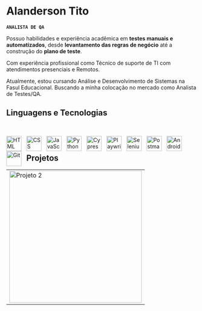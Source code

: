 # Alanderson Tito

**`ANALISTA DE QA`**

 Possuo habilidades e experiência acadêmica em **testes manuais e automatizados**, desde **levantamento das regras de negócio** até a construção do **plano de teste**. 
 
 Com experiência profissional como Técnico de suporte de TI com atendimentos presenciais e Remotos. 
 
 Atualmente, estou cursando Análise e Desenvolvimento de Sistemas na Fasul Educacional. Buscando a minha colocação no mercado como Analista de Testes/QA.


## Linguagens e Tecnologias
<br>

<img 
    align="left" 
    alt="HTML"
    title="HTML" 
    width="40px" 
    style="padding-right: 10px;" 
    src="https://cdn.jsdelivr.net/gh/devicons/devicon@latest/icons/html5/html5-original.svg" 
/>
<img 
    align="left" 
    alt="CSS" 
    title="CSS"
    width="40px" 
    style="padding-right: 10px;" 
    src="https://cdn.jsdelivr.net/gh/devicons/devicon@latest/icons/css3/css3-original.svg" 
/>
<img 
    align="left" 
    alt="JavaScript" 
    title="JavaScript"
    width="40px" 
    style="padding-right: 10px;" 
    src="https://cdn.jsdelivr.net/gh/devicons/devicon@latest/icons/javascript/javascript-original.svg" 
/>
<img 
    align="left" 
    alt="Python" 
    title="Python"
    width="40px" 
    style="padding-right: 10px;" 
    src="https://cdn.jsdelivr.net/gh/devicons/devicon@latest/icons/python/python-original.svg" 
/>
<img 
    align="left" 
    alt="Cypress" 
    title="Cypress"
    width="40px" 
    style="padding-right: 10px;" 
    src="https://cdn.jsdelivr.net/gh/devicons/devicon@latest/icons/cypressio/cypressio-original.svg"
/>
<img 
    align="left" 
    alt="Playwright" 
    title="Playwright"
    width="40px" 
    style="padding-right: 10px;" 
    src="https://cdn.jsdelivr.net/gh/devicons/devicon@latest/icons/playwright/playwright-original.svg"
/>
<img 
    align="left" 
    alt="Selenium" 
    title="Selenium"
    width="40px" 
    style="padding-right: 10px;" 
    src="https://cdn.jsdelivr.net/gh/devicons/devicon@latest/icons/selenium/selenium-original.svg"
/>
<img 
    align="left" 
    alt="Postman" 
    title="Postman"
    width="40px" 
    style="padding-right: 10px;" 
    src="https://cdn.jsdelivr.net/gh/devicons/devicon@latest/icons/postman/postman-original.svg"
/>
<img 
    align="left" 
    alt="Android Studio" 
    title="Android Studio"
    width="40px" 
    style="padding-right: 10px;" 
    src="https://cdn.jsdelivr.net/gh/devicons/devicon@latest/icons/androidstudio/androidstudio-original.svg"
/>
<img 
    align="left" 
    alt="Git" 
    title="Git"
    width="40px" 
    style="padding-right: 10px;" 
    src="https://cdn.jsdelivr.net/gh/devicons/devicon@latest/icons/git/git-original.svg" 
/>

<br/>

## Projetos

<table>
  <tr>
    <td>
      <a href="https://github.com/alandersontito/Teste-Automatizado-com-Cypress">
        <img src="https://github-readme-stats.vercel.app/api/pin/?username=alandersontito&repo=Teste-Automatizado-com-Cypress&theme=react&bg_color=1F222E&title_color=3DDC84&hide_border=true&icon_color=F8D866&show_icons=false" alt="Projeto 2" width="350" />
      </a>
    </td>
  </tr>
</table>


